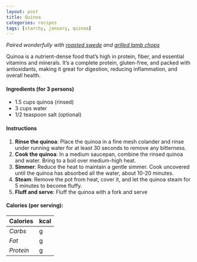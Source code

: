```yaml
---
layout: post
title: Quinoa
categories: recipes
tags: [starchy, january, quinoa]
---
```


*Paired wonderfully with <a href="/recipes/roasted-swede">roasted swede</a> and <a href="/recipes/grilled-lamb-chops">grilled lamb chops</a>*

Quinoa is a nutrient-dense food that’s high in protein, fiber, and essential vitamins and minerals. It’s a complete protein, gluten-free, and packed with antioxidants, making it great for digestion, reducing inflammation, and overall health.

#### Ingredients (for 3 persons)
- 1.5 cups quinoa (rinsed)
- 3 cups water
- 1/2 teaspoon salt (optional)

#### Instructions
1. **Rinse the quinoa**: Place the quinoa in a fine mesh colander and rinse under running water for at least 30 seconds to remove any bitterness.
2. **Cook the quinoa**: In a medium saucepan, combine the rinsed quinoa and water. Bring to a boil over medium-high heat.
3. **Simmer**: Reduce the heat to maintain a gentle simmer. Cook uncovered until the quinoa has absorbed all the water, about 10-20 minutes.
4. **Steam**: Remove the pot from heat, cover it, and let the quinoa steam for 5 minutes to become fluffy.
5. **Fluff and serve**: Fluff the quinoa with a fork and serve

#### Calories (per serving):

| **Calories** | kcal |
| ----------- | ----------- |
| *Carbs* | g |
| *Fat* | g |
| *Protein* | g |